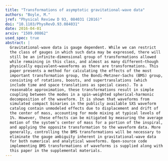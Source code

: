```yaml
---
title: "Transformations of asymptotic gravitational-wave data"
authors: "Boyle, M."
jref: "Physical Review D 93, 084031 (2016)"
doi: "10.1103/PhysRevD.93.084031"
date: 2016-04-01
arxiv: "1509.00862"
used_spec: true
abstract: |
  Gravitational-wave data is gauge dependent. While we can restrict
  the class of gauges in which such data may be expressed, there will
  still be an infinite-dimensional group of transformations allowed
  while remaining in this class, and almost as many different—though
  physically equivalent—waveforms as there are transformations. This
  paper presents a method for calculating the effects of the most
  important transformation group, the Bondi-Metzner-Sachs (BMS) group,
  consisting of rotations, boosts, and supertranslations (which
  include time and space translations as special cases). To a
  reasonable approximation, these transformations result in simple
  coupling between the modes in a spin-weighted spherical-harmonic
  decomposition of the waveform. It is shown that waveforms from
  simulated compact binaries in the publicly available SXS waveform
  catalog contain unmodeled effects due to displacement and drift of
  the center of mass, accounting for mode mixing at typical levels of
  1%. However, these effects can be mitigated by measuring the average
  motion of the system’s center of mass for a portion of the inspiral,
  and applying the opposite transformation to the waveform data. More
  generally, controlling the BMS transformations will be necessary to
  eliminate the gauge ambiguity inherent in gravitational-wave data
  for both numerical and analytical waveforms. Open-source code
  implementing BMS transformations of waveforms is supplied along with
  this paper in the supplemental materials.
---
```

